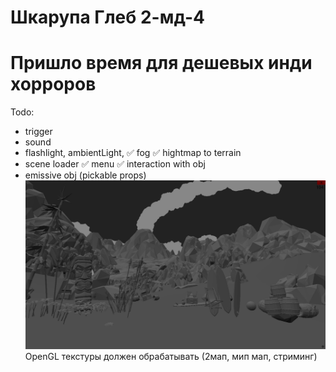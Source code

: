# Шкарупа Глеб 2-мд-4

# Пришло время для дешевых инди хорроров

Todo: 
- trigger
- sound
- flashlight, ambientLight, 
✅ fog
✅ hightmap to terrain
- scene loader
✅ menu
✅ interaction with obj
- emissive obj (pickable props)
![My Image](python_3shu4b6OpF.png)
OpenGL текстуры должен обрабатывать (2мап, мип мап, стриминг)
